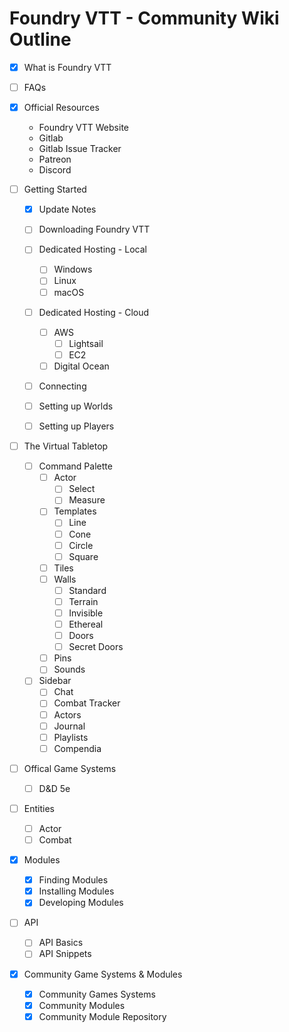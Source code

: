 # Foundry VTT - Community Wiki Outline

- [X] What is Foundry VTT 
- [ ] FAQs 
- [X] Official Resources 
    - Foundry VTT Website
    - Gitlab
    - Gitlab Issue Tracker
    - Patreon
    - Discord
    
- [ ] Getting Started

    - [X] Update Notes
    
    - [ ] Downloading Foundry VTT 
    
    - [ ] Dedicated Hosting - Local 
        - [ ] Windows 
        - [ ] Linux
        - [ ] macOS

    - [ ] Dedicated Hosting - Cloud 
        - [ ] AWS 
            - [ ] Lightsail 
            - [ ] EC2 

        - [ ] Digital Ocean

    - [ ] Connecting 
    - [ ] Setting up Worlds 
    - [ ] Setting up Players 

- [ ] The Virtual Tabletop 
    - [ ] Command Palette 
        - [ ] Actor 
            - [ ] Select 
            - [ ] Measure 

        - [ ] Templates 
            - [ ] Line 
            - [ ] Cone 
            - [ ] Circle 
            - [ ] Square 

        - [ ] Tiles 
        - [ ] Walls 
            - [ ] Standard 
            - [ ] Terrain 
            - [ ] Invisible 
            - [ ] Ethereal 
            - [ ] Doors 
            - [ ] Secret Doors 

        - [ ] Pins 
        - [ ] Sounds 

    - [ ] Sidebar 
        - [ ] Chat 
        - [ ] Combat Tracker 
        - [ ] Actors 
        - [ ] Journal 
        - [ ] Playlists 
        - [ ] Compendia 

- [ ] Offical Game Systems 
    - [ ] D&D 5e 

- [ ] Entities 
    - [ ] Actor 
    - [ ] Combat
    
 - [X] Modules 
    - [X] Finding Modules 
    - [X] Installing Modules 
    - [X] Developing Modules    

- [ ] API 
    - [ ] API Basics 
    - [ ] API Snippets 

- [X] Community Game Systems & Modules
    - [X] Community Games Systems
    - [X] Community Modules
    - [X] Community Module Repository

